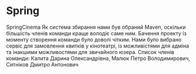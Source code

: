 # Spring
SpringCinema
Як система збирання нами був обраний Maven, оскільки більшість членів команди краще володіє саме ним.
Бачення проекту із моменту створення команди було доволі чітким. Нами було вибрано сервіс для замовлення квитків у кінотеатрі, із можливістями для адміна та інакшими можливостями для звичайного юзера.
Список членів команди: Калита Дарина Олександрівна, Малюк Петро Володимирович, Ситніков Дмитро Антонович
